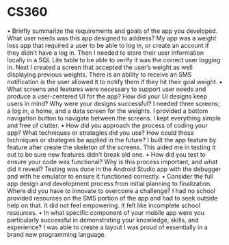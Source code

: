 # CS360

•	Briefly summarize the requirements and goals of the app you developed. What user needs was this app designed to address?
My app was a weight loss app that required a user to be able to log in, or create an account if they didn’t have a log in. Then I needed to store their user information locally in a 
SQL Lite table to be able to verify it was the correct user logging in. Next I created a screen that accepted the user’s weight as well displaying previous weights. There is an ability 
to receive an SMS notification is the user allowed it to notify them if they hit their goal weight. 
•	What screens and features were necessary to support user needs and produce a user-centered UI for the app? How did your UI designs keep users in mind? Why were your designs successful?
I needed three screens; a log in, a home, and a data screen for the weights. I provided a bottom navigation button to navigate between the screens. I kept everything simple and free of clutter.
•	How did you approach the process of coding your app? What techniques or strategies did you use? How could those techniques or strategies be applied in the future?
I built the app feature by feature after create the skeleton of the screens. This aided me in testing it out to be sure new features didn’t break old one.
•	How did you test to ensure your code was functional? Why is this process important, and what did it reveal?
Testing was done in the Android Studio app with the debugger and with he emulator to ensure it functioned correctly.
•	Consider the full app design and development process from initial planning to finalization. Where did you have to innovate to overcome a challenge?
I had no school provided resources on the SMS portion of the app and had to seek outside help on that. It did not feel empowering. It felt like incomplete school resources.
•	In what specific component of your mobile app were you particularly successful in demonstrating your knowledge, skills, and experience?
I was able to create a layout I was proud of essentially in a brand new programming language.

